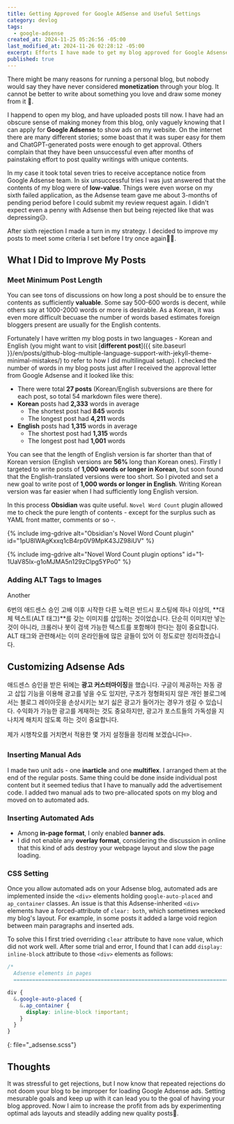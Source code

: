 ```yaml
---
title: Getting Approved for Google AdSense and Useful Settings
category: devlog
tags:
  - google-adsense
created_at: 2024-11-25 05:26:56 -05:00
last_modified_at: 2024-11-26 02:28:12 -05:00
excerpt: Efforts I have made to get my blog approved for Google Adsense and some settings I found useful.
published: true
---
```


There might be many reasons for running a personal blog, but nobody would say they have never considered **monetization** through your blog.  It cannot be better to write about something you love and draw some money from it 🤑.

I happend to open my blog, and have uploaded posts till now.  I have had an obscure sense of making money from this blog, only vaguely knowing that I can apply for **Google Adsense** to show ads on my website.  On the internet there are many different stories; some boast that it was super easy for them and ChatGPT-generated posts were enough to get approval.  Others complain that they have been unsuccessful even after months of painstaking effort to post quality writings with unique contents. 

In my case it took total seven tries to receive acceptance notice from Google Adsense team.  In six unsuccessful tries I was just answered that the contents of my blog were of **low-value**.  Things were even worse on my sixth failed application, as the Adsense team gave me about 3-months of pending period before I could submit my review request again.  I didn't expect even a penny with Adsense then but being rejected like that was depressing😥.

After sixth rejection I made a turn in my strategy.  I decided to improve my posts to meet some criteria I set before I try once again🏋️‍♂️.

## What I Did to Improve My Posts 

### Meet Minimum Post Length

You can see tons of discussions on how long a post should be to ensure the contents as sufficiently **valuable**.  Some say 500-600 words is decent, while others say at 1000-2000 words or more is desirable.  As a Korean, it was even more difficult becuase the number of words based estimates foreign bloggers present are usually for the English contents.

Fortunately I have written my blog posts in two languages - Korean and English (you might want to visit [**different post**]({{ site.baseurl }}/en/posts/github-blog-multiple-language-support-with-jekyll-theme-minimal-mistakes/) to refer to how I did multilingual setup).  I checked the number of words in my blog posts just after I received the approval letter from Google Adsense and it looked like this:

- There were total **27 posts** (Korean/English subversions are there for each post, so total 54 markdown files were there).
- **Korean** posts had **2,333** words in average
	- The shortest post had **845** words
	- The longest post had **4,211** words
- **English** posts had **1,315** words in average
	- The shortest post had **1,315** words
	- The longest post had **1,001** words

You can see that the length of English version is far shorter than that of Korean version (English versions are **56%** long than Korean ones).  Firstly I targeted to write posts of **1,000 words or longer in Korean**, but soon found that the English-translated versions were too short.  So I pivoted and set a new goal to write post of **1,000 words or longer in English**.  Writing Korean version was far easier when I had sufficiently long English version.

In this process **Obsidian** was quite useful.  `Novel Word Count` plugin allowed me to check the pure length of contents - except for the surplus such as YAML front matter, comments or so -.

{% include img-gdrive alt="Obsidian's Novel Word Count plugin" id="1pU8lWAgKxxq1cB4rp0V9MpK43JZ98iUV" %}

{% include img-gdrive alt="Novel Word Count plugin options" id="1-1UaV85lx-g1oMJMA5n129zClpg5YPo0" %}

### Adding ALT Tags to Images

Another 

6번의 애드센스 승인 고배 이후 시작한 다른 노력은 반드시 포스팅에 하나 이상의, **대체 텍스트(ALT 태그)**를 갖는 이미지를 삽입하는 것이었습니다.  단순히 이미지만 넣는 것이 아니라, 크롤러나 봇이 검색 가능한 텍스트를 포함해야 한다는 점이 중요합니다.  ALT 태그와 관련해서는 이미 온라인들에 많은 글들이 있어 이 정도로만 정리하겠습니다.

## Customizing Adsense Ads

애드센스 승인을 받은 뒤에는 **광고 커스터마이징**을 했습니다.  구글이 제공하는 자동 광고 삽입 기능을 이용해 광고를 넣을 수도 있지만, 구조가 정형화되지 않은 개인 블로그에서는 블로그 레이아웃을 손상시키는 보기 싫은 광고가 들어가는 경우가 생길 수 있습니다.  수익화가 가능한 광고를 게재하는 것도 중요하지만, 광고가 포스트들의 가독성을 지나치게 해치지 않도록 하는 것이 중요합니다.

제가 시행착오를 거치면서 적용한 몇 가지 설정들을 정리해 보겠습니다✏️.

### Inserting Manual Ads

I made two unit ads - one **inarticle** and one **multiflex**.  I arranged them at the end of the regular posts.  Same thing could be done inside individual post content but it seemed tedius that I have to manually add the advertisement code.  I added two manual ads to two pre-allocated spots on my blog and moved on to automated ads.

### Inserting Automated Ads

- Among **in-page format**, I only enabled **banner ads**.
- I did not enable any **overlay format**, considering the discussion in online that this kind of ads destroy your webpage layout and slow the page loading. 

### CSS Setting

Once you allow automated ads on your Adsense blog, automated ads are implemented inside the `<div>` elements holding `google-auto-placed` and `ap_container` classes.  An issue is that this Adsense-inherited `<div>` elements have a forced-attribute of `clear: both`, which sometimes wrecked my blog's layout.  For example, in some posts it added a large void region between main paragraphs and inserted ads.

To solve this I first tried overriding `clear` attribute to have `none` value, which did not work well.  After some trial and error, I found that I can add `display: inline-block` attribute to those `<div>` elements as follows:


```css
/*
  Adsense elements in pages
  ========================================================================== */

div {
  &.google-auto-placed {
    &.ap_container {
      display: inline-block !important;
    }
  }
}
```
{: file="_adsense.scss"}

## Thoughts

It was stressful to get rejections, but I now know that repeated rejections do not doom your blog to be improper for loading Google Adsense ads.  Setting mesurable goals and keep up with it can lead you to the goal of having your blog approved.  Now I aim to increase the profit from ads by experimenting optimal ads layouts and steadily adding new quality posts🤗.